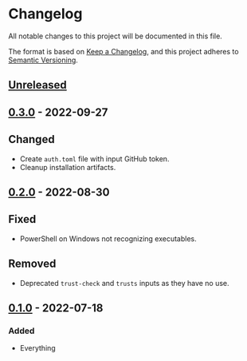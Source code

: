 # Changelog
All notable changes to this project will be documented in this file.

The format is based on [Keep a Changelog](https://keepachangelog.com/en/1.0.0/),
and this project adheres to [Semantic Versioning](https://semver.org/spec/v2.0.0.html).

## [Unreleased]

## [0.3.0] - 2022-09-27
## Changed
- Create `auth.toml` file with input GitHub token.
- Cleanup installation artifacts.

## [0.2.0] - 2022-08-30
## Fixed
- PowerShell on Windows not recognizing executables.

## Removed
- Deprecated `trust-check` and `trusts` inputs as they have no use.

## [0.1.0] - 2022-07-18
### Added
- Everything

[Unreleased]: https://github.com/ok-nick/setup-aftman/compare/v0.3.0...HEAD
[0.3.0]: https://github.com/ok-nick/setup-aftman/releases/tag/v0.3.0
[0.2.0]: https://github.com/ok-nick/setup-aftman/releases/tag/v0.2.0
[0.1.0]: https://github.com/ok-nick/setup-aftman/releases/tag/v0.1.0

